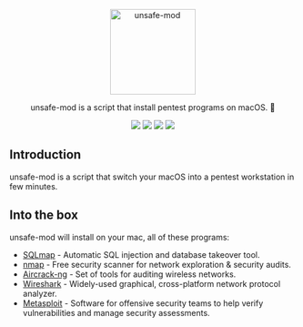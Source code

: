 <p align="center">
  <p align="center">
    <img src="https://user-images.githubusercontent.com/5221349/92333991-224f5900-f08a-11ea-9da7-e55bcd2792cb.png" height="150" alt="unsafe-mod" />
  </p>
  <p align="center">
    unsafe-mod is a script that install pentest programs on macOS. 🍺
  </p>
  <p align="center">
    <a href="#"><img src="https://github.com/clintnetwork/unsafe-mod/workflows/build/badge.svg" /></a>
    <a href="#"><img src="https://img.shields.io/badge/🍺home-brew-dea584" /></a>
    <a href="https://github.com/clintnetwork/unsafe-mod/blob/master/LICENSE.md"><img src="https://img.shields.io/badge/license-MIT-lightgrey.svg" /></a>
    <a href="#"><img src="https://img.shields.io/badge/Discord-Server-7289DA" /></a>
  </p>
</p>

## Introduction

unsafe-mod is a script that switch your macOS into a pentest workstation in few minutes.

## Into the box

unsafe-mod will install on your mac, all of these programs:

- [SQLmap](http://sqlmap.org/) - Automatic SQL injection and database takeover tool.
- [nmap](https://nmap.org/) - Free security scanner for network exploration & security audits.
- [Aircrack-ng](http://www.aircrack-ng.org/) - Set of tools for auditing wireless networks.
- [Wireshark](https://www.wireshark.org/) - Widely-used graphical, cross-platform network protocol analyzer.
- [Metasploit](https://www.metasploit.com/) - Software for offensive security teams to help verify vulnerabilities and manage security assessments.
